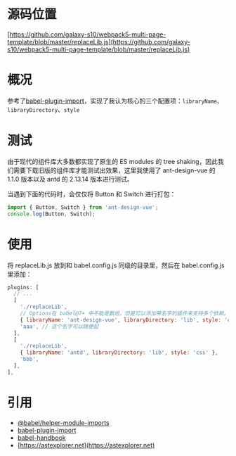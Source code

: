 # 源码位置

[https://github.com/galaxy-s10/webpack5-multi-page-template/blob/master/replaceLib.js](https://github.com/galaxy-s10/webpack5-multi-page-template/blob/master/replaceLib.js)

# 概况

参考了[babel-plugin-import](https://github.com/umijs/babel-plugin-import)，实现了我认为核心的三个配置项：`libraryName`、`libraryDirectory`、`style`

# 测试

由于现代的组件库大多数都实现了原生的 ES modules 的 tree shaking，因此我们需要下载旧版的组件库才能测试出效果，这里我使用了 ant-design-vue 的 1.1.0 版本以及 antd 的 2.13.14 版本进行测试。

当遇到下面的代码时，会仅仅将 Button 和 Switch 进行打包：

```js
import { Button, Switch } from 'ant-design-vue';
console.log(Button, Switch);
```

# 使用

将 replaceLib.js 放到和 babel.config.js 同级的目录里，然后在 babel.config.js 里添加：

```js
plugins: [
  // ...
  [
    './replaceLib',
    // Options在 babel@7+ 中不能是数组，但是可以添加带名字的插件来支持多个依赖。
    { libraryName: 'ant-design-vue', libraryDirectory: 'lib', style: 'css' },
    'aaa', // 这个名字可以随便起
  ],
  [
    './replaceLib',
    { libraryName: 'antd', libraryDirectory: 'lib', style: 'css' },
    'bbb',
  ],
],
```

# 引用

- [@babel/helper-module-imports](https://babel.dev/docs/en/babel-helper-module-imports)
- [babel-plugin-import](https://github.com/umijs/babel-plugin-import)
- [babel-handbook](https://github.com/jamiebuilds/babel-handbook/blob/master/translations/zh-Hans/plugin-handbook.md)
- [https://astexplorer.net](https://astexplorer.net)
